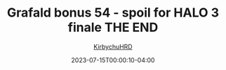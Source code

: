 ---
title: "Grafald bonus 54 - spoil for HALO 3 finale THE END"
type: "image"
date: 2023-07-15T00:00:10-04:00
draft: false
categories: ["Grafald"]
image_path: "../img/2023/bonus_54.png"
alt_text: ""
author: "[KirbychuHRD](https://cohost.org/KirbychuHRD)"
---